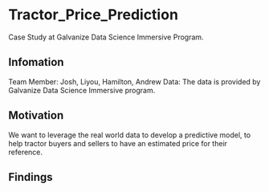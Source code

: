 # Tractor_Price_Prediction
Case Study at Galvanize Data Science Immersive Program.

## Infomation
Team Member: Josh, Liyou, Hamilton, Andrew
Data: The data is provided by Galvanize Data Science Immersive program.

## Motivation
We want to leverage the real world data to develop a predictive model, to help tractor buyers and sellers to have an estimated price for their reference.

## Findings
